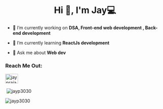 <h1 align="center">Hi 👋, I'm Jay💻</h1>

- 🔭 I’m currently working on **DSA, Front-end web development , Back-end development**

- 🌱 I’m currently learning **ReactJs development**

- 💬 Ask me about **Web dev**

<h3 align="left">Reach Me Out:</h3>
<p align="left">
<a href="https://www.linkedin.com/in/jay-prajapati-34519620b/" target="blank"><img align="center" src="https://raw.githubusercontent.com/rahuldkjain/github-profile-readme-generator/master/src/images/icons/Social/linked-in-alt.svg" alt="jay prajapati" height="30" width="40" /></a>
</p>

<p>&nbsp;<img align="center" src="https://github-readme-stats.vercel.app/api?username=jayp3030&show_icons=true&locale=en" alt="jayp3030" /></p>

<p><img align="center" src="https://github-readme-streak-stats.herokuapp.com/?user=jayp3030&" alt="jayp3030" /></p>
